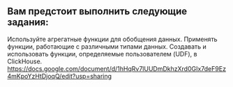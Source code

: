 ## Вам предстоит выполнить следующие задания:

Используйте агрегатные функции для обобщения данных.
Применять функции, работающие с различными типами данных.
Создавать и использовать функции, определяемые пользователем (UDF), в ClickHouse.
https://docs.google.com/document/d/1hHqRv7lUUDmDkhzXrd0GIx7deF9Ez4mKpoYzHtDjoqQ/edit?usp=sharing
